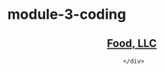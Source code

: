 # module-3-coding
<!DOCTYPE html>
<!-- saved from url=(0033)http://local.coursera-site-2.com/ -->
<html lang="en"><head><meta http-equiv="Content-Type" content="text/html; charset=UTF-8">
  
  <meta http-equiv="X-UA-Compatible" content="IE=edge">
  <meta name="viewport" content="width=device-width, initial-scale=1">
  <title>Boostrap Starter Page</title>
  <link rel="stylesheet" href="./Boostrap Starter Page_files/bootstrap.min.css">
  <link rel="stylesheet" href="./Boostrap Starter Page_files/styles.css">
</head>
<body cz-shortcut-listen="true">
  <header>
   <nav id="header-nav" class="navbar navbar-default">
     <div class="container">
       <div class="navbar-header">
     <!--   <a href="#" class="pull-left">
           <div id="logo-img"></div>
         </a>
       -->
       <a href="http://local.coursera-site-2.com/#" class="navbar-brand"><h1>Food, LLC</h1></a>


   <!--     <div class="navbar-brand">
         <a href="#" ><h1>Food, LLC</h1></a>
         <p>
           <img src="" alt="">
           <span>Kosher Certified</span>
         </p>
       </div> -->



     </div>
   </div><!-- /.container-fluid -->
 </nav>



</header>
<!-- jQuery (Bootstrap JS plugins depend on it) -->
<script src="./Boostrap Starter Page_files/jquery-3.1.1.min.js"></script>
<script src="./Boostrap Starter Page_files/bootstrap.min.js"></script>
<script src="./Boostrap Starter Page_files/script.js"></script>

</body></html>
